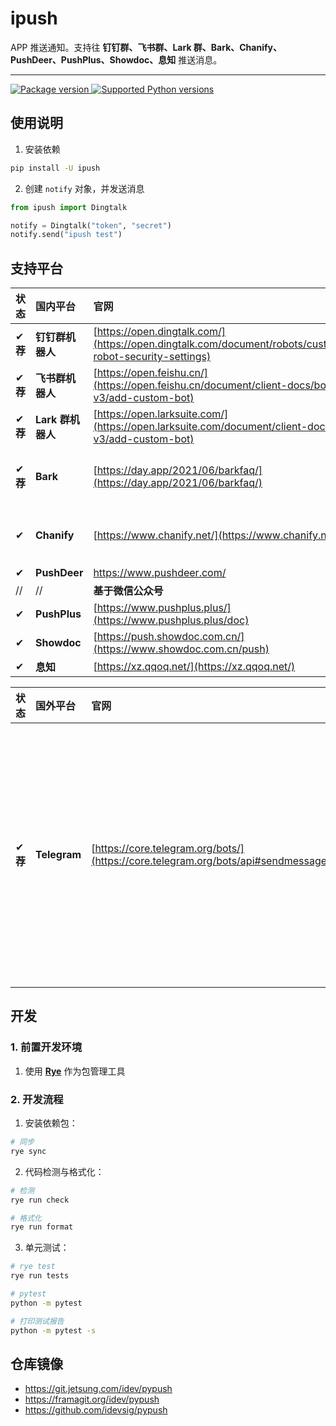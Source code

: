 # ipush

APP 推送通知。支持往 **钉钉群、飞书群、Lark 群、Bark、Chanify、PushDeer、PushPlus、Showdoc、息知** 推送消息。

---

<a href="https://pypi.org/project/ipush" target="_blank">
    <img src="https://img.shields.io/pypi/v/ipush.svg" alt="Package version">
</a>

<a href="https://pypi.org/project/ipush" target="_blank">
    <img src="https://img.shields.io/pypi/pyversions/ipush.svg" alt="Supported Python versions">
</a>

## 使用说明

1. 安装依赖

```bash
pip install -U ipush
```

2. 创建 `notify` 对象，并发送消息

```python
from ipush import Dingtalk

notify = Dingtalk("token", "secret")
notify.send("ipush test")
```

## 支持平台

| 状态     | **国内**平台      | 官网                                                                                                      | 文档 | 备注         |
| :------- | :---------------- | :-------------------------------------------------------------------------------------------------------- | :--- | :----------- |
| ✔ **荐** | **钉钉群机器人**  | [https://open.dingtalk.com/](https://open.dingtalk.com/document/robots/customize-robot-security-settings) | -    |              |
| ✔ **荐** | **飞书群机器人**  | [https://open.feishu.cn/](https://open.feishu.cn/document/client-docs/bot-v3/add-custom-bot)              | -    |              |
| ✔ **荐** | **Lark 群机器人** | [https://open.larksuite.com/](https://open.larksuite.com/document/client-docs/bot-v3/add-custom-bot)      | -    |              |
| ✔ **荐** | **Bark**          | [https://day.app/2021/06/barkfaq/](https://day.app/2021/06/barkfaq/)                                      | -    | 仅支持 `iOS` |
| ✔        | **Chanify**       | [https://www.chanify.net/](https://www.chanify.net/)                                                      | -    | 仅支持 `iOS` |
| ✔        | **PushDeer**      | https://www.pushdeer.com/                                                                                 | -    |              |
| //       | //                | **基于微信公众号**                                                                                        | \\\\ | \\\\         |
| ✔        | **PushPlus**      | [https://www.pushplus.plus/](https://www.pushplus.plus/doc)                                               | -    |              |
| ✔        | **Showdoc**       | [https://push.showdoc.com.cn/](https://www.showdoc.com.cn/push)                                           | -    |              |
| ✔        | **息知**          | [https://xz.qqoq.net/](https://xz.qqoq.net/)                                                              | -    |              |

| 状态     | **国外**平台 | 官网                                                                              | 文档 | 备注                                                                                                                                                 |
| :------- | :----------- | :-------------------------------------------------------------------------------- | :--- | :--------------------------------------------------------------------------------------------------------------------------------------------------- |
| ✔ **荐** | **Telegram** | [https://core.telegram.org/bots/](https://core.telegram.org/bots/api#sendmessage) | -    | 创建[Bot](https://t.me/BotFather)后，将 Bot 添加至群组或频道，再添加[获取 ChatId 的机器人进群组](https://t.me/getmyid_bot)(可移除)，即可获得`ChatId` |

## 开发

### 1. 前置开发环境

1. 使用 [**Rye**](https://rye-up.com/) 作为包管理工具

### 2. 开发流程

1. 安装依赖包：

```bash
# 同步
rye sync
```

2. 代码检测与格式化：

```bash
# 检测
rye run check

# 格式化
rye run format
```

3. 单元测试：

```bash
# rye test
rye run tests

# pytest
python -m pytest

# 打印测试报告
python -m pytest -s
```

## 仓库镜像

- https://git.jetsung.com/idev/pypush
- https://framagit.org/idev/pypush
- https://github.com/idevsig/pypush
